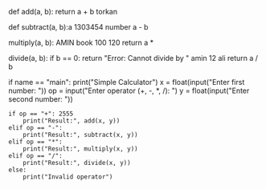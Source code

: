 def add(a, b):
    return a + b torkan   

def subtract(a, b):a 1303454 number 
     a - b

 multiply(a, b): AMIN book 100 120
    return a *

 divide(a, b):
    if b == 0:
        return "Error: Cannot divide by "  amin 12 ali
    return a / b 

if name == "main":
    print("Simple Calculator")
    x = float(input("Enter first number: "))
    op = input("Enter operator (+, -, *, /): ")
    y = float(input("Enter second number: "))

    if op == "+": 2555
        print("Result:", add(x, y))
    elif op == "-":
        print("Result:", subtract(x, y))
    elif op == "*":
        print("Result:", multiply(x, y))
    elif op == "/":
        print("Result:", divide(x, y))
    else:
        print("Invalid operator")
